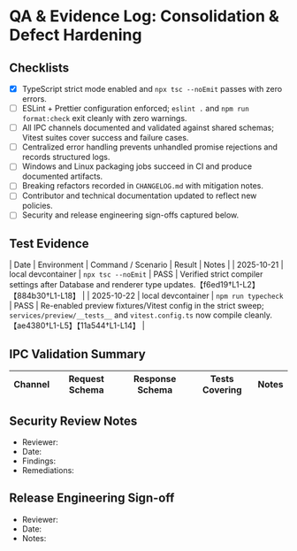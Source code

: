 # QA & Evidence Log: Consolidation & Defect Hardening

## Checklists

- [x] TypeScript strict mode enabled and `npx tsc --noEmit` passes with zero errors.
- [ ] ESLint + Prettier configuration enforced; `eslint .` and `npm run format:check` exit cleanly with zero warnings.
- [ ] All IPC channels documented and validated against shared schemas; Vitest suites cover success and failure cases.
- [ ] Centralized error handling prevents unhandled promise rejections and records structured logs.
- [ ] Windows and Linux packaging jobs succeed in CI and produce documented artifacts.
- [ ] Breaking refactors recorded in `CHANGELOG.md` with mitigation notes.
- [ ] Contributor and technical documentation updated to reflect new policies.
- [ ] Security and release engineering sign-offs captured below.

## Test Evidence

| Date | Environment | Command / Scenario | Result | Notes |
| 2025-10-21 | local devcontainer | `npx tsc --noEmit` | PASS | Verified strict compiler settings after Database and renderer type updates.【f6ed19†L1-L2】【884b30†L1-L18】 |
| 2025-10-22 | local devcontainer | `npm run typecheck` | PASS | Re-enabled preview fixtures/Vitest config in the strict sweep; `services/preview/__tests__` and `vitest.config.ts` now compile cleanly.【ae4380†L1-L5】【11a544†L1-L14】 |

## IPC Validation Summary

| Channel | Request Schema | Response Schema | Tests Covering | Notes |
| ------- | -------------- | ---------------- | -------------- | ----- |

## Security Review Notes

- Reviewer:
- Date:
- Findings:
- Remediations:

## Release Engineering Sign-off

- Reviewer:
- Date:
- Notes:

